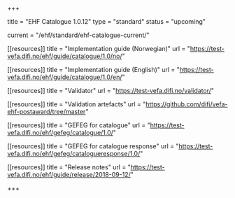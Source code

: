 +++

title = "EHF Catalogue 1.0.12"
type = "standard"
status = "upcoming"

current = "/ehf/standard/ehf-catalogue-current/"

[[resources]]
title = "Implementation guide (Norwegian)"
url = "https://test-vefa.difi.no/ehf/guide/catalogue/1.0/no/"

[[resources]]
title = "Implementation guide (English)"
url = "https://test-vefa.difi.no/ehf/guide/catalogue/1.0/en/"

[[resources]]
title = "Validator"
url = "https://test-vefa.difi.no/validator/"

[[resources]]
title = "Validation artefacts"
url = "https://github.com/difi/vefa-ehf-postaward/tree/master"

[[resources]]
title = "GEFEG for catalogue"
url = "https://test-vefa.difi.no/ehf/gefeg/catalogue/1.0/"

[[resources]]
title = "GEFEG for catalogue response"
url = "https://test-vefa.difi.no/ehf/gefeg/catalogueresponse/1.0/"

[[resources]]
title = "Release notes"
url = "https://test-vefa.difi.no/ehf/guide/release/2018-09-12/"

+++
